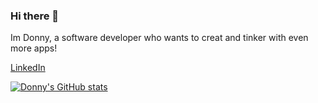 ### Hi there 👋
 Im Donny, a software developer who wants to creat and tinker with even more apps!

[LinkedIn](https://www.linkedin.com/in/donnylvu/ "Donny's LinkedIn")

[![Donny's GitHub stats](https://github-readme-stats.vercel.app/api?username=DonnyLVu)](https://github-readme-stats.vercel.app/api?username=anuraghazra&count_private=true)
